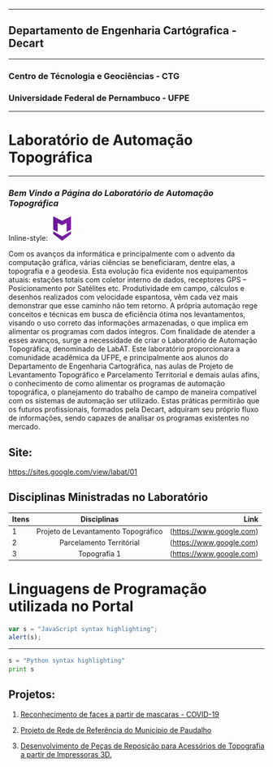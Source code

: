 ____
## Departamento de Engenharia Cartógrafica - Decart
____
### Centro de Técnologia e Geociências - CTG
### Universidade Federal de Pernambuco - UFPE
---
# Laboratório de Automação Topográfica
---
### *Bem Vindo a Página do Laboratório de Automação Topográfica*

Inline-style: 
![alt text](https://github.com/adam-p/markdown-here/raw/master/src/common/images/icon48.png "Logo Title Text 1")


Com os avanços da informática e principalmente com o advento da computação gráfica, várias ciências se beneficiaram, dentre elas, a topografia e a geodesia. Esta evolução fica evidente nos equipamentos atuais: estações totais com coletor interno de dados, receptores GPS – Posicionamento por Satélites etc.  Produtividade em campo, cálculos e desenhos realizados com velocidade espantosa, vêm cada vez mais demonstrar que esse caminho não tem retorno. A própria automação rege conceitos e técnicas em busca de eficiência ótima nos levantamentos, visando o uso correto das informações armazenadas, o que implica em alimentar os programas com dados íntegros. Com finalidade de atender a esses avanços, surge a necessidade de criar o Laboratório de Automação Topográfica, denominado de LabAT. Este laboratório proporcionara a comunidade acadêmica da UFPE, e principalmente aos alunos do Departamento de Engenharia Cartográfica, nas aulas de Projeto de Levantamento Topográfico e Parcelamento Territorial e demais aulas afins, o conhecimento de como alimentar os programas de automação topográfica, o planejamento do trabalho de campo de maneira compatível com os sistemas de automação ser utilizado. Estas práticas permitirão que os futuros profissionais, formados pela Decart, adquiram seu próprio fluxo de informações, sendo capazes de analisar os programas existentes no mercado.

## Site:

https://sites.google.com/view/labat/01

## Disciplinas Ministradas no Laboratório

 **Itens**     | **Disciplinas**          | **Link**   |
| ------------- |:-------------:| -----:|
|   1 | Projeto de Levantamento Topográfico  |(https://www.google.com)|
| 2   | Parcelamento Territórial     |  (https://www.google.com)|
|3 | Topografia 1    |    (https://www.google.com) |



# Linguagens de Programação utilizada no Portal

```javascript
var s = "JavaScript syntax highlighting";
alert(s);
```
---
```python
s = "Python syntax highlighting"
print s
```

## Projetos:

1. [Reconhecimento de faces a partir de mascaras - COVID-19](https://www.google.com)

2. [Projeto de Rede de Referência  do Município de Paudalho](https://www.google.com)

3. [Desenvolvimento de Peças de Reposição para Acessórios de Topografia a partir de Impressoras 3D.](https://www.google.com)

